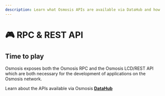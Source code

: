 ```yaml
---
description: Learn what Osmosis APIs are available via DataHub and how to use them
---
```


# 🎮 RPC & REST API

## Time to play

Osmosis exposes both the Osmosis RPC and the Osmosis LCD/REST API which are both necessary for the development of applications on the Osmosis network.

Learn about the APIs available via Osmosis [**DataHub**](https://datahub.figment.io/sign_up?service=osmosis)

